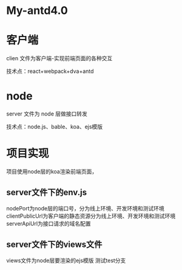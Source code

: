 # My-antd4.0
# 客户端
clien 文件为客户端-实现前端页面的各种交互

技术点：react+webpack+dva+antd 

# node
server 文件为 node 层做接口转发

技术点：node.js、bable、koa、ejs模版


# 项目实现
项目使用node层的koa渲染前端页面，

## server文件下的env.js
nodePort为node层的端口号，分为线上环境、开发环境和测试环境
clientPublicUrl为客户端的静态资源分为线上环境、开发环境和测试环境
serverApiUrl为接口请求的域名配置

## server文件下的views文件
views文件为node层要渲染的ejs模版
测试test分支
